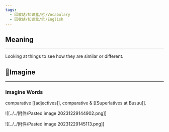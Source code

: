 ```yaml
---
tags:
  - 回收站/知识盒/📦/Vocabulary
  - 回收站/知识盒/📦/English
---
```


## Meaning

---

Looking at things to see how they are similar or different.

## 💭Imagine

---

### Imagine Words

comparative [[adjectives]], comparative & [[Superlatives at Busuu]].

![[../../附件/Pasted image 20231229144902.png]]

![[../../附件/Pasted image 20231229145113.png]]
